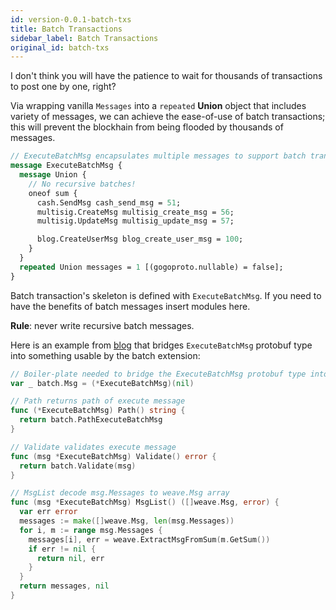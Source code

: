 ```yaml
---
id: version-0.0.1-batch-txs
title: Batch Transactions
sidebar_label: Batch Transactions
original_id: batch-txs
---
```


I don't think you will have the patience to wait for thousands of transactions to post one by one, right?

Via wrapping vanilla `Messages` into a `repeated` **Union** object that includes variety of messages, we can achieve the ease-of-use of batch transactions; this will prevent the blockhain from being flooded by thousands of messages.

```protobuf
// ExecuteBatchMsg encapsulates multiple messages to support batch transaction
message ExecuteBatchMsg {
  message Union {
    // No recursive batches!
    oneof sum {
      cash.SendMsg cash_send_msg = 51;
      multisig.CreateMsg multisig_create_msg = 56;
      multisig.UpdateMsg multisig_update_msg = 57;

      blog.CreateUserMsg blog_create_user_msg = 100;
    }
  }
  repeated Union messages = 1 [(gogoproto.nullable) = false];
}
```

Batch transaction's skeleton is defined with `ExecuteBatchMsg`. If you need to have the benefits of batch messages insert modules here.

**Rule**: never write recursive batch messages.

Here is an example from [blog](https://github.com/iov-one/blog-tutorial/blob/master/cmd/blog/app/msg.go) that bridges `ExecuteBatchMsg` protobuf type into something usable by the batch extension:

```go
// Boiler-plate needed to bridge the ExecuteBatchMsg protobuf type into something usable by the batch extension
var _ batch.Msg = (*ExecuteBatchMsg)(nil)

// Path returns path of execute message
func (*ExecuteBatchMsg) Path() string {
  return batch.PathExecuteBatchMsg
}

// Validate validates execute message
func (msg *ExecuteBatchMsg) Validate() error {
  return batch.Validate(msg)
}

// MsgList decode msg.Messages to weave.Msg array
func (msg *ExecuteBatchMsg) MsgList() ([]weave.Msg, error) {
  var err error
  messages := make([]weave.Msg, len(msg.Messages))
  for i, m := range msg.Messages {
    messages[i], err = weave.ExtractMsgFromSum(m.GetSum())
    if err != nil {
      return nil, err
    }
  }
  return messages, nil
}
```
